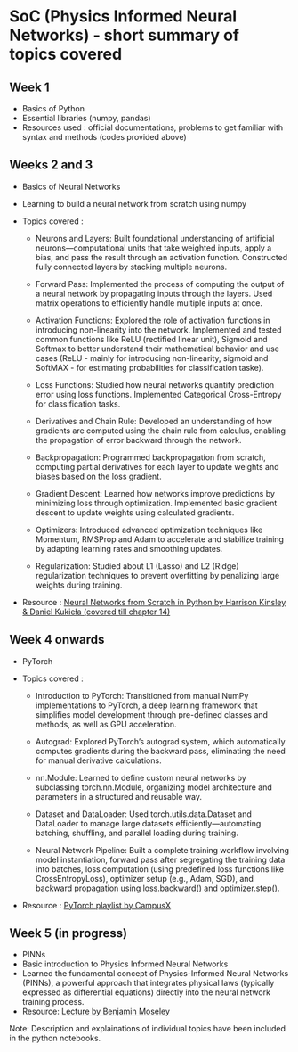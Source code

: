 # SoC (Physics Informed Neural Networks) - short summary of topics covered

## Week 1
* Basics of Python
* Essential libraries (numpy, pandas)
* Resources used : official documentations, problems to get familiar with syntax and methods (codes provided above)

## Weeks 2 and 3
* Basics of Neural Networks
* Learning to build a neural network from scratch using numpy
* Topics covered :
  - Neurons and Layers: Built foundational understanding of artificial neurons—computational units that take weighted inputs, apply a bias, and pass the result through an activation function. Constructed fully connected layers by stacking multiple neurons.

  - Forward Pass: Implemented the process of computing the output of a neural network by propagating inputs through the layers. Used matrix operations to efficiently handle multiple inputs at once.

  - Activation Functions: Explored the role of activation functions in introducing non-linearity into the network. Implemented and tested common functions like ReLU (rectified linear unit), Sigmoid and Softmax to better understand their mathematical behavior and use cases (ReLU - mainly for introducing non-linearity, sigmoid and SoftMAX - for estimating probabilities for classification taske).

  - Loss Functions: Studied how neural networks quantify prediction error using loss functions. Implemented Categorical Cross-Entropy for classification tasks.

  - Derivatives and Chain Rule: Developed an understanding of how gradients are computed using the chain rule from calculus, enabling the propagation of error backward through the network.

  - Backpropagation: Programmed backpropagation from scratch, computing partial derivatives for each layer to update weights and biases based on the loss gradient.
 
  - Gradient Descent: Learned how networks improve predictions by minimizing loss through optimization. Implemented basic gradient descent to update weights using calculated gradients.

  - Optimizers: Introduced advanced optimization techniques like Momentum, RMSProp and Adam to accelerate and stabilize training by adapting learning rates and smoothing updates.

  - Regularization: Studied about L1 (Lasso) and L2 (Ridge) regularization techniques to prevent overfitting by penalizing large weights during training.

* Resource : [Neural Networks from Scratch in Python by Harrison Kinsley & Daniel Kukieła (covered till chapter 14)](http://103.203.175.90:81/fdScript/RootOfEBooks/E%20Book%20collection%20-%202024%20-%20G/CSE%20%20IT%20AIDS%20ML/Neural%20Network.pdf)



## Week 4 onwards
* PyTorch
* Topics covered :
  - Introduction to PyTorch: Transitioned from manual NumPy implementations to PyTorch, a deep learning framework that simplifies model development through pre-defined classes and methods, as well as GPU acceleration.

  - Autograd: Explored PyTorch’s autograd system, which automatically computes gradients during the backward pass, eliminating the need for manual derivative calculations.

  - nn.Module: Learned to define custom neural networks by subclassing torch.nn.Module, organizing model architecture and parameters in a structured and reusable way.

  - Dataset and DataLoader: Used torch.utils.data.Dataset and DataLoader to manage large datasets efficiently—automating batching, shuffling, and parallel loading during training.
 
  - Neural Network Pipeline: Built a complete training workflow involving model instantiation, forward pass after segregating the training data into batches, loss computation (using predefined loss functions like CrossEntropyLoss), optimizer setup (e.g., Adam, SGD), and backward propagation using loss.backward() and optimizer.step().

* Resource : [PyTorch playlist by CampusX](https://www.youtube.com/watch?v=mDsFsnw3SK4&list=PLKnIA16_Rmvboy8bmDCjwNHgTaYH2puK7&index=2)

## Week 5 (in progress)
* PINNs
* Basic introduction to Physics Informed Neural Networks
* Learned the fundamental concept of Physics-Informed Neural Networks (PINNs), a powerful approach that integrates physical laws (typically expressed as differential equations) directly into the neural network training process.
* Resource: [Lecture by Benjamin Moseley](https://www.youtube.com/watch?v=G_hIppUWcsc&t=1781s )

Note: Description and explainations of individual topics have been included in the python notebooks.
